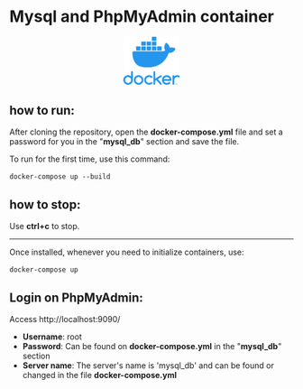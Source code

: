 # Mysql and PhpMyAdmin container

<div id="header" align="center">

  <img src="./media/docker-logo.png" width="100"/>

</div>


## how to run: 

After cloning the repository, open the **docker-compose.yml** file and set a password for you in the "**mysql_db**" section and save the file. 

To run for the first time, use this command: 

```
docker-compose up --build
```

## how to stop:

Use **ctrl+c** to stop.

----
Once installed, whenever you need to initialize containers, use:

```
docker-compose up
```

## Login on PhpMyAdmin: 

Access http://localhost:9090/

* **Username**: root
* **Password**: Can be found on **docker-compose.yml** in the  "**mysql_db**" section
* **Server name**: The server's name is 'mysql_db' and can be found or changed in the file **docker-compose.yml**
